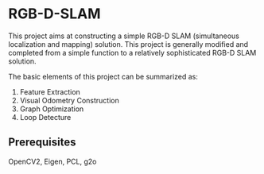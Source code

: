 # RGB-D-SLAM

This project aims at constructing a simple RGB-D SLAM (simultaneous localization and mapping) solution. This project is generally modified and completed from a simple function to a relatively sophisticated RGB-D SLAM solution. 

The basic elements of this project can be summarized as:
1. Feature Extraction
2. Visual Odometry Construction
3. Graph Optimization
4. Loop Detecture

Prerequisites
---
OpenCV2, Eigen, PCL, g2o

